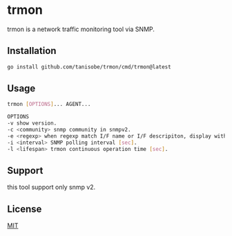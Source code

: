 # trmon
trmon is a network traffic monitoring tool via SNMP.

## Installation
```bash
go install github.com/tanisobe/trmon/cmd/trmon@latest
```

## Usage
```bash
trmon [OPTIONS]... AGENT...

OPTIONS
-v show version.
-c <community> snmp community in snmpv2.
-e <regexp> when regexp match I/F name or I/F descripiton, display with priority.
-i <interval> SNMP polling interval [sec].
-l <lifespan> trmon continuous operation time [sec].
```

## Support
this tool support only snmp v2.

## License
[MIT](https://choosealicense.com/licenses/mit/)